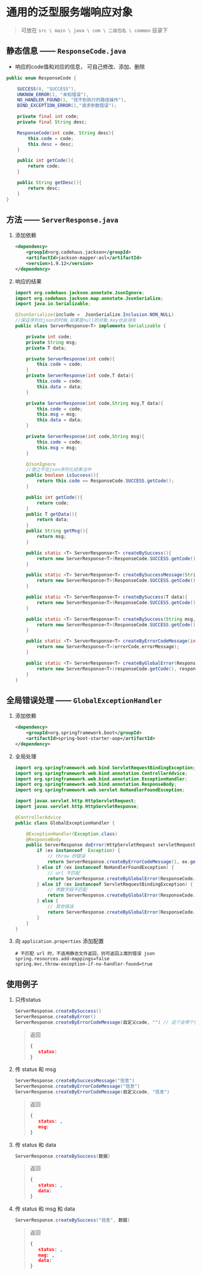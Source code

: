 ﻿# 通用的泛型服务端响应对象

> 可放在 `src \ main \ java \ com \ 二级包名 \ common` 目录下

## 静态信息 —— `ResponseCode.java`

 - 响应的code值和对应的信息， 可自己修改、添加、删除

```java
public enum ResponseCode {

    SUCCESS(0, "SUCCESS"),
    UNKNOW_ERROR(1, "未知错误"),
    NO_HANDLER_FOUND(1, "找不到执行的路径操作"),
    BIND_EXCEPTION_ERROR(1,"请求参数错误");

    private final int code;
    private final String desc;

    ResponseCode(int code, String desc){
        this.code = code;
        this.desc = desc;
    }

    public int getCode(){
        return code;
    }

    public String getDesc(){
        return desc;
    }
}
```

##  方法 —— `ServerResponse.java`

1. 添加依赖

   ```xml
   <dependency>
       <groupId>org.codehaus.jackson</groupId>
       <artifactId>jackson-mapper-asl</artifactId>
       <version>1.9.12</version>
   </dependency>
   ```

2. 响应的结果

   ```java
   import org.codehaus.jackson.annotate.JsonIgnore;
   import org.codehaus.jackson.map.annotate.JsonSerialize;
   import java.io.Serializable;
   
   @JsonSerialize(include =  JsonSerialize.Inclusion.NON_NULL)
   //保证序列化json的时候,如果是null的对象,key也会消失
   public class ServerResponse<T> implements Serializable {
   
       private int code;
       private String msg;
       private T data;
   
       private ServerResponse(int code){
           this.code = code;
       }
       private ServerResponse(int code,T data){
           this.code = code;
           this.data = data;
       }
   
       private ServerResponse(int code,String msg,T data){
           this.code = code;
           this.msg = msg;
           this.data = data;
       }
   
       private ServerResponse(int code,String msg){
           this.code = code;
           this.msg = msg;
       }
   
       @JsonIgnore
       //使之不在json序列化结果当中
       public boolean isSuccess(){
           return this.code == ResponseCode.SUCCESS.getCode();
       }
   
       public int getCode(){
           return code;
       }
       public T getData(){
           return data;
       }
       public String getMsg(){
           return msg;
       }
   
       public static <T> ServerResponse<T> createBySuccess(){
           return new ServerResponse<T>(ResponseCode.SUCCESS.getCode());
       }
   
       public static <T> ServerResponse<T> createBySuccessMessage(String msg){
           return new ServerResponse<T>(ResponseCode.SUCCESS.getCode(),msg);
       }
   
       public static <T> ServerResponse<T> createBySuccess(T data){
           return new ServerResponse<T>(ResponseCode.SUCCESS.getCode(),data);
       }
   
       public static <T> ServerResponse<T> createBySuccess(String msg,T data){
           return new ServerResponse<T>(ResponseCode.SUCCESS.getCode(),msg,data);
       }
   
       public static <T> ServerResponse<T> createByErrorCodeMessage(int errorCode,String errorMessage){
           return new ServerResponse<T>(errorCode,errorMessage);
       }
   
       public static <T> ServerResponse<T> createByGlobalError(ResponseCode responseCode){
           return new ServerResponse<T>(responseCode.getCode(), responseCode.getDesc());
       }
   }
   ```

## 全局错误处理 —— `GlobalExceptionHandler`

1. 添加依赖

   ```xml
   <dependency>
       <groupId>org.springframework.boot</groupId>
       <artifactId>spring-boot-starter-aop</artifactId>
   </dependency>
   ```

2. 全局处理

   ```java
   import org.springframework.web.bind.ServletRequestBindingException;
   import org.springframework.web.bind.annotation.ControllerAdvice;
   import org.springframework.web.bind.annotation.ExceptionHandler;
   import org.springframework.web.bind.annotation.ResponseBody;
   import org.springframework.web.servlet.NoHandlerFoundException;
   
   import javax.servlet.http.HttpServletRequest;
   import javax.servlet.http.HttpServletResponse;
   
   @ControllerAdvice
   public class GlobalExceptionHandler {
   
       @ExceptionHandler(Exception.class)
       @ResponseBody
       public ServerResponse doError(HttpServletRequest servletRequest, HttpServletResponse httpServletResponse, Exception ex){
           if (ex instanceof  Exception) {
               // throw 的错误
               return ServerResponse.createByErrorCodeMessage(1, ex.getMessage());
           } else if (ex instanceof NoHandlerFoundException) {
               // url 不匹配
               return ServerResponse.createByGlobalError(ResponseCode.NO_HANDLER_FOUND);
           } else if (ex instanceof ServletRequestBindingException) {
               // 参数字段不匹配
               return ServerResponse.createByGlobalError(ResponseCode.BIND_EXCEPTION_ERROR);
           } else {
               // 其他错误
               return ServerResponse.createByGlobalError(ResponseCode.UNKNOW_ERROR);
           }
       }
   }
   ```

3. 向 `application.properties` 添加配置

   ```properties
   # 不匹配 url 时，不适用静态文件返回，则可返回上面的错误 json
   spring.resources.add-mappings=false
   spring.mvc.throw-exception-if-no-handler-found=true
   ```

## 使用例子

1. 只传status

   ```java
   ServerResponse.createBySuccess()
   ServerResponse.createByError()
   ServerResponse.createByErrorCodeMessage(自定义code, "") // 这个会带个空字符串
   ```

   > 返回
   >
   > ```json
   > {
   > 	status: 
   > }
   > ```

2. 传 status 和 msg

   ```java
   ServerResponse.createBySuccessMessage("信息")
   ServerResponse.createByErrorCodeMessage("信息")
   ServerResponse.createByErrorCodeMessage(自定义code, "信息")
   ```

   > 返回
   >
   > ```json
   > {
   > 	status: ,
   > 	msg:
   > }
   > ```

3. 传 status 和 data

   ```java
   ServerResponse.createBySuccess(数据)
   ```

   > 返回
   >
   > ```json
   > {
   > 	status: ,
   > 	data:
   > }
   > ```

4. 传 status 和 msg 和 data

   ```java
   ServerResponse.createBySuccess("信息", 数据)
   ```

   > 返回
   >
   > ```json
   > {
   > 	status: ,
   > 	mag: ,
   > 	data:
   > }
   > ```